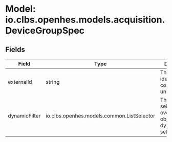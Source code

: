 # Model: io.clbs.openhes.models.acquisition.DeviceGroupSpec

## Fields

| Field | Type | Description |
| --- | --- | --- |
| externalId | string | The external identifier of the communication unit. |
| dynamicFilter | io.clbs.openhes.models.common.ListSelector | The list selector used over Device object to dynamically select devices. |

